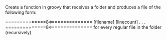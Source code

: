 

Create a function in groovy that receives a folder
and produces a file of the following form:

==============8<===============
[filename] [linecount]
.
.
.
==============8<===============
for every regular file in the folder (recursively)
